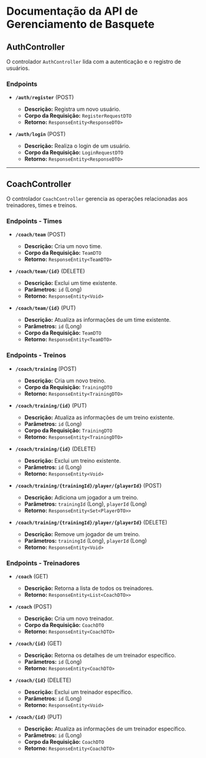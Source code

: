 
# Documentação da API de Gerenciamento de Basquete

## AuthController

O controlador `AuthController` lida com a autenticação e o registro de usuários.

### Endpoints

- **`/auth/register`** (POST)
  - **Descrição:** Registra um novo usuário.
  - **Corpo da Requisição:** `RegisterRequestDTO`
  - **Retorno:** `ResponseEntity<ResponseDTO>`

- **`/auth/login`** (POST)
  - **Descrição:** Realiza o login de um usuário.
  - **Corpo da Requisição:** `LoginRequestDTO`
  - **Retorno:** `ResponseEntity<ResponseDTO>`

---

## CoachController

O controlador `CoachController` gerencia as operações relacionadas aos treinadores, times e treinos.

### Endpoints - Times

- **`/coach/team`** (POST)
  - **Descrição:** Cria um novo time.
  - **Corpo da Requisição:** `TeamDTO`
  - **Retorno:** `ResponseEntity<TeamDTO>`

- **`/coach/team/{id}`** (DELETE)
  - **Descrição:** Exclui um time existente.
  - **Parâmetros:** `id` (Long)
  - **Retorno:** `ResponseEntity<Void>`

- **`/coach/team/{id}`** (PUT)
  - **Descrição:** Atualiza as informações de um time existente.
  - **Parâmetros:** `id` (Long)
  - **Corpo da Requisição:** `TeamDTO`
  - **Retorno:** `ResponseEntity<TeamDTO>`

### Endpoints - Treinos

- **`/coach/training`** (POST)
  - **Descrição:** Cria um novo treino.
  - **Corpo da Requisição:** `TrainingDTO`
  - **Retorno:** `ResponseEntity<TrainingDTO>`

- **`/coach/training/{id}`** (PUT)
  - **Descrição:** Atualiza as informações de um treino existente.
  - **Parâmetros:** `id` (Long)
  - **Corpo da Requisição:** `TrainingDTO`
  - **Retorno:** `ResponseEntity<TrainingDTO>`

- **`/coach/training/{id}`** (DELETE)
  - **Descrição:** Exclui um treino existente.
  - **Parâmetros:** `id` (Long)
  - **Retorno:** `ResponseEntity<Void>`

- **`/coach/training/{trainingId}/player/{playerId}`** (POST)
  - **Descrição:** Adiciona um jogador a um treino.
  - **Parâmetros:** `trainingId` (Long), `playerId` (Long)
  - **Retorno:** `ResponseEntity<Set<PlayerDTO>>`

- **`/coach/training/{trainingId}/player/{playerId}`** (DELETE)
  - **Descrição:** Remove um jogador de um treino.
  - **Parâmetros:** `trainingId` (Long), `playerId` (Long)
  - **Retorno:** `ResponseEntity<Void>`

### Endpoints - Treinadores

- **`/coach`** (GET)
  - **Descrição:** Retorna a lista de todos os treinadores.
  - **Retorno:** `ResponseEntity<List<CoachDTO>>`

- **`/coach`** (POST)
  - **Descrição:** Cria um novo treinador.
  - **Corpo da Requisição:** `CoachDTO`
  - **Retorno:** `ResponseEntity<CoachDTO>`

- **`/coach/{id}`** (GET)
  - **Descrição:** Retorna os detalhes de um treinador específico.
  - **Parâmetros:** `id` (Long)
  - **Retorno:** `ResponseEntity<CoachDTO>`

- **`/coach/{id}`** (DELETE)
  - **Descrição:** Exclui um treinador específico.
  - **Parâmetros:** `id` (Long)
  - **Retorno:** `ResponseEntity<Void>`

- **`/coach/{id}`** (PUT)
  - **Descrição:** Atualiza as informações de um treinador específico.
  - **Parâmetros:** `id` (Long)
  - **Corpo da Requisição:** `CoachDTO`
  - **Retorno:** `ResponseEntity<CoachDTO>`

